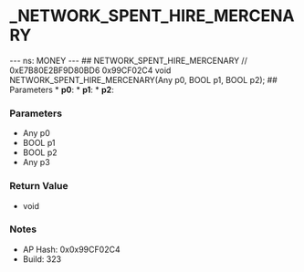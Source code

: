 # _NETWORK_SPENT_HIRE_MERCENARY

--- ns: MONEY --- ## NETWORK_SPENT_HIRE_MERCENARY  // 0xE7B80E2BF9D80BD6 0x99CF02C4 void NETWORK_SPENT_HIRE_MERCENARY(Any p0, BOOL p1, BOOL p2);   ## Parameters * **p0**: * **p1**: * **p2**:

### Parameters
* Any p0
* BOOL p1
* BOOL p2
* Any p3

### Return Value
* void

### Notes
* AP Hash: 0x0x99CF02C4
* Build: 323

